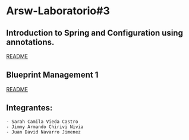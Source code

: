 # Arsw-Laboratorio#3

## Introduction to Spring and Configuration using annotations.
	
[README]([https://github.com/camilavieda04/Introduction-Spring-Lab3/tree/master/src](https://github.com/camilavieda04/Introduction-Spring-Lab3/tree/master/src))
	 

## Blueprint Management 1


[README](http://handlebarsjs.com/)

## Integrantes: 
	- Sarah Camila Vieda Castro
	- Jimmy Armando Chirivi Nivia
	- Juan David Navarro Jimenez